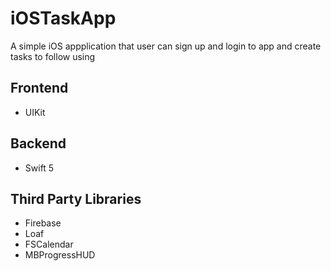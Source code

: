 
# iOSTaskApp

A simple iOS appplication that user can sign up and login to app and create tasks to follow using



## Frontend

- UIKit

## Backend

- Swift 5

## Third Party Libraries

- Firebase
- Loaf
- FSCalendar
- MBProgressHUD

